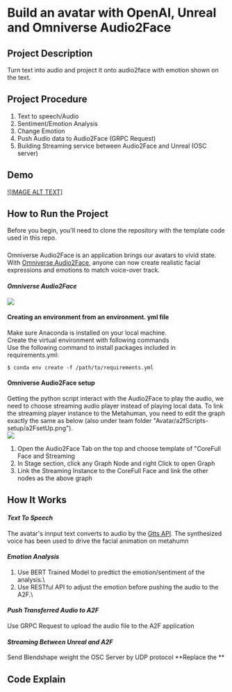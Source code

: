 # Build an avatar with OpenAI, Unreal and Omniverse Audio2Face
## Project Description
Turn text into audio and project it onto audio2face with emotion shown on the text.
## Project Procedure 
<ol>
	<li>Text to speech/Audio</li>
	<li>Sentiment/Emotion Analysis</li>
	<li>Change Emotion</li>
	<li>Push Audio data to Audio2Face (GRPC Request)</li>
	<li>Building Streaming service between Audio2Face and Unreal (OSC server)</li>
</ol>

## Demo
[![IMAGE ALT TEXT]](https://user-images.githubusercontent.com/79441444/234890837-7fd4f2a2-ab41-47e4-9fea-713c3bd09aea.mp4
 "Demo")


## How to Run the Project
Before you begin, you'll need to clone the repository with the template code used in this repo.
###
Omniverse Audio2Face is an application brings our avatars to vivid state. With [Omniverse Audio2Face](https://www.nvidia.com/en-us/omniverse/apps/audio2face/), anyone can now create realistic facial expressions and emotions to match voice-over track. 
#### ***Omniverse Audio2Face***
![](https://i.imgur.com/7ioYQHj.png)
#### Creating an environment from an environment. yml file
Make sure Anaconda is installed on your local machine.\
Create the virtual environment with following commands\
Use the following command to install packages included in requirements.yml:
```
$ conda env create -f /path/to/requirements.yml
```
#### Omniverse Audio2Face setup
Getting the python script interact with the Audio2Face to play the audio, we need to choose streaming audio player instead of playing local data.
To link the streaming player instance to the Metahuman, you need to edit the graph exactly the same as below (also under team folder "Avatar/a2fScripts-setup/a2FsetUp.png").\
![](https://drive.google.com/file/d/1YkkDBe7tQ2v7yinY4KW-bXCeLQswf48Y/view?usp=share_link)
<ol>
	<li>Open the Audio2Face Tab on the top and choose template of "CoreFull Face and Streaming</li>
	<li>In Stage section, click any Graph Node and right Click to open Graph</li>
	<li>Link the Streaming Instance to the CoreFull Face and link the other nodes as the above graph</li>
</ol>


## How It Works

#### ***Text To Speech*** 
The avatar's innput text converts to audio by the [Gtts API](https://pypi.org/project/gTTS/). The synthesized voice has been used to drive the facial animation on metahumn
#### ***Emotion Analysis***
1. Use BERT Trained Model to predtict the emotion/sentiment of the analysis.\
2. Use RESTful API to adjust the emotion before pushing the audio to the A2F.\
#### ***Push Transferred Audio to A2F***
Use GRPC Request to upload the audio file to the A2F application
#### ***Streaming Between Unreal and A2F***
Send Blendshape weight the OSC Server by UDP protocol
**Replace the **

## Code Explain















